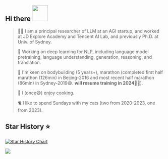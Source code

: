 <!-- <img align="right" src="https://github-readme-stats.vercel.app/api?username=alphadl&?count_private=true&show_icons=true&theme=vue" /> -->

<!-- <img align="right" src="https://github-readme-stats.vercel.app/api/wakatime?username=alphadl&?count_private=true&show_icons=true&theme=vue" /> -->


<h2> Hi there <img src="https://media.giphy.com/media/mGcNjsfWAjY5AEZNw6/giphy.gif" width="50"> </h2> 

> <p align='left'>🙋‍♂️ I am a principal researcher of LLM at an AGI startup, and worked at JD Explore Academy and Tencent AI Lab, and previously Ph.D. at Univ. of Sydney. </p>
> 
> <p align='left'>🔭 Working on deep learning for NLP, including language model pretraining, language understanding, generation, reasoning, and translation.</p>
> 
> <p align='left'>💪 I'm keen on bodybuilding (5 years+), marathon (completed first half marathon (126min) in Beijing-2016 and most recent half marathon (86min) in Sydney-2019😅. <b>will resume training in 2024</b>💪🏻). </p>
> 
> <p align='left'>🥗 I (once😅) enjoy cooking. </p>
> 
> <p align='left'>🐈 I like to spend Sundays with my cats (two from 2020-2023, one from 2023). </p>

## Star History ⭐️

[![Star History Chart](https://api.star-history.com/svg?repos=WHU-ZQH/ChatGPT-vs.-BERT,Coldmist-Lu/ErrorAnalysis_Prompt,Romainpkq/ChatGPT4MT,alphadl/lookahead.pytorch,alphadl/darts.pytorch1.1&type=Date)](https://star-history.com/#WHU-ZQH/ChatGPT-vs.-BERT&Coldmist-Lu/ErrorAnalysis_Prompt&Romainpkq/ChatGPT4MT&alphadl/lookahead.pytorch&alphadl/darts.pytorch1.1&Date)


![](https://komarev.com/ghpvc/?username=alphadl)
